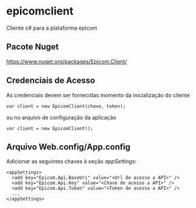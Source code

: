 # epicomclient
Cliente c# para a plataforma epicom

## Pacote Nuget

https://www.nuget.org/packages/Epicom.Client/

## Credenciais de Acesso

As credenciais devem ser fornecidas momento da inicialização do cliente
   
    var client = new EpicomClient(chave, token);

ou no arquivo de configuração da aplicação

    var client = new EpicomClient();

## Arquivo Web.config/App.config

Adicionar as seguintes chaves à seção *appSettings*:

    <appSettings>    
      <add key="Epicom.Api.BaseUri" value="<Url de acesso a API>" />
      <add key="Epicom.Api.Key" value="<Chave de acesso a API>" />
      <add key="Epicom.Api.Token" value="<Token de acesso a API>" />
      ...
    </appSettings>

